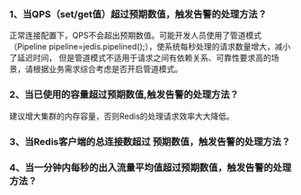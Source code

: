 ### 1、当QPS（set/get值）超过预期数值，触发告警的处理方法？
正常连接配置下，QPS不会超出预期数值。可能开发人员使用了管道模式（Pipeline pipeline=jedis.pipelined();），使系统每秒处理的请求数量增大，减小了延迟时间，
但是管道模式不适用于请求之间有依赖关系、可靠性要求高的场景，请根据业务需求综合考虑是否开启管道模式。

### 2、当已使用的容量超过预期数值,触发告警的处理方法？
建议增大集群的内存容量，否则Redis的处理请求效率大大降低。

### 3、当Redis客户端的总连接数超过 预期数值，触发告警的处理方法？

### 4、当一分钟内每秒的出入流量平均值超过预期数值，触发告警的处理方法？
